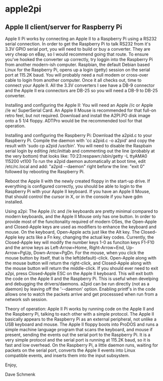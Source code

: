 apple2pi
========

Apple II client/server for Raspberry Pi
---------------------------------------

Apple II Pi works by connecting an Apple II to a Raspberry Pi using a RS232 serial connection.  In order to get the Raspberry Pi to talk RS232 from it's 3.3V GPIO serial port, you will need to build or buy a converter.  They are very cheap on eBay, so I would recommend going that route.  To ensure you've hooked the converter up correctly, try loggin into the Raspberry Pi from another modern-ish computer.  Raspbian, the default Debian based Linux for the Raspberry Pi, opens up a login (getty) session on the serial port at 115.2K baud.  You will probably need a null modem or cross-over cable to login from another computer.  Once it all checks out, time to connect your Apple II.  All the 3.3V converters I see have a DB-9 connector and the Apple II era connectors are DB-25 so you will need a DB-9 to DB-25 converter.

Installing and configuring the Apple II:  You will need an Apple //c or Apple //e w/ SuperSerial Card.  An Apple II Mouse is recommended for that full-on retro feel, but not required.  Download and install the A2PI.PO disk image onto a 5 1/4 floppy.  ADTPro would be the recommended tool for that operation.

Installing and configuring the Raspberry Pi:  Download the a2pid.c to your Raspberry Pi.  Compile the daemon with 'cc a2pid.c -o a2pid' and copy the result with 'sudo cp a2pid /usr/bin'.  You will need to disable the Raspbain serial login by editing /etc/inittab and commenting out the line (probably at the very bottom) that looks like:
T0:23:respawn:/sbin/getty -L ttyAMA0 115200 vt100
To run the a2pid daemon automatically at boot time, edit /etc/rc.local and add:
"a2pid --daemon"
right beforw the line:
"exit 0"
followed by rebooting the Raspberry Pi.

Reboot the Apple II with the newly created floppy in the start-up drive.  If everything is configured correctly, you should be able to login to the Raspberry Pi with your Apple II keyboard.  If you have an Apple II Mouse, that should control the cursor in X, or in the console if you have gdm installed.

Using a2pi: The Apple //c and //e keyboards are pretty minimal compared to modern keyboards, and the Apple II Mouse only has one button.  In order to provide most of the funcitonality required of modern OSes, the Open-Apple and Closed-Apple keys are used as modifiers to enhance the keyboard and mouse.  On the keyboard, Open-Apple acts just like the Alt key.  The Closed-Apple key acts like a Fn key, changing the actual key codes.  Currently, the Closed-Apple key will modify the number keys 1-0 as funciton keys F1-F10 and the arrow keys as Left-Arrow=Home, Right-Arrow=End, Up-Arrow=PgUp, Down-Arrow=PgDn.  For the mouse, when you click the mouse button by itself, that is the left(default)-click.  Open-Apple along with the mouse button will return the right-click, and Closed-Apple along with the mouse button will return the middle-click.  If you should ever need to exit a2pi, press Closed-Apple ESC on the Apple II keyboard.  This will exit both the code on the Apple II and the Raspberry Pi.  This is useful when develping and debugging the drivers/daemons.  a2pid can be run directly (not as a daemon) by leaving off the '--daemon' option.  Enabling printf's in the code allows one to watch the packets arrive and get processsed when run from a network ssh session.

Theory of operation:  Apple II Pi works by running code on the Apple II and the Raspberry Pi, talking to each other with a simple protocol.  The Apple II basically appears to the Raspberry Pi as an external peripheral, not unlike a USB keyboard and mouse.  The Apple II floppy boots into ProDOS and runs a simple machine language program that scans the keyboard, and mouse if present, sending the events out the serial port to the Raspberry Pi.  It is a very simple protocol and the serial port is running at 115.2K baud, so it is fast and low overhead.  On the Raspberry Pi, a little daemon runs, waiting for packets on the serial port, converts the Apple II events into Linux compatible events, and inserts them into the input subsystem.

Enjoy,

Dave Schmenk
